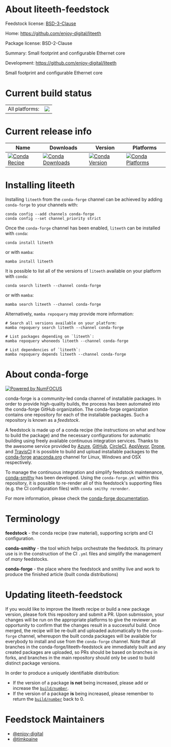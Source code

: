 About liteeth-feedstock
=======================

Feedstock license: [BSD-3-Clause](https://github.com/conda-forge/liteeth-feedstock/blob/main/LICENSE.txt)

Home: https://github.com/enjoy-digital/liteeth

Package license: BSD-2-Clause

Summary: Small footprint and configurable Ethernet core

Development: https://github.com/enjoy-digital/liteeth

Small footprint and configurable Ethernet core

Current build status
====================


<table><tr><td>All platforms:</td>
    <td>
      <a href="https://dev.azure.com/conda-forge/feedstock-builds/_build/latest?definitionId=19129&branchName=main">
        <img src="https://dev.azure.com/conda-forge/feedstock-builds/_apis/build/status/liteeth-feedstock?branchName=main">
      </a>
    </td>
  </tr>
</table>

Current release info
====================

| Name | Downloads | Version | Platforms |
| --- | --- | --- | --- |
| [![Conda Recipe](https://img.shields.io/badge/recipe-liteeth-green.svg)](https://anaconda.org/conda-forge/liteeth) | [![Conda Downloads](https://img.shields.io/conda/dn/conda-forge/liteeth.svg)](https://anaconda.org/conda-forge/liteeth) | [![Conda Version](https://img.shields.io/conda/vn/conda-forge/liteeth.svg)](https://anaconda.org/conda-forge/liteeth) | [![Conda Platforms](https://img.shields.io/conda/pn/conda-forge/liteeth.svg)](https://anaconda.org/conda-forge/liteeth) |

Installing liteeth
==================

Installing `liteeth` from the `conda-forge` channel can be achieved by adding `conda-forge` to your channels with:

```
conda config --add channels conda-forge
conda config --set channel_priority strict
```

Once the `conda-forge` channel has been enabled, `liteeth` can be installed with `conda`:

```
conda install liteeth
```

or with `mamba`:

```
mamba install liteeth
```

It is possible to list all of the versions of `liteeth` available on your platform with `conda`:

```
conda search liteeth --channel conda-forge
```

or with `mamba`:

```
mamba search liteeth --channel conda-forge
```

Alternatively, `mamba repoquery` may provide more information:

```
# Search all versions available on your platform:
mamba repoquery search liteeth --channel conda-forge

# List packages depending on `liteeth`:
mamba repoquery whoneeds liteeth --channel conda-forge

# List dependencies of `liteeth`:
mamba repoquery depends liteeth --channel conda-forge
```


About conda-forge
=================

[![Powered by
NumFOCUS](https://img.shields.io/badge/powered%20by-NumFOCUS-orange.svg?style=flat&colorA=E1523D&colorB=007D8A)](https://numfocus.org)

conda-forge is a community-led conda channel of installable packages.
In order to provide high-quality builds, the process has been automated into the
conda-forge GitHub organization. The conda-forge organization contains one repository
for each of the installable packages. Such a repository is known as a *feedstock*.

A feedstock is made up of a conda recipe (the instructions on what and how to build
the package) and the necessary configurations for automatic building using freely
available continuous integration services. Thanks to the awesome service provided by
[Azure](https://azure.microsoft.com/en-us/services/devops/), [GitHub](https://github.com/),
[CircleCI](https://circleci.com/), [AppVeyor](https://www.appveyor.com/),
[Drone](https://cloud.drone.io/welcome), and [TravisCI](https://travis-ci.com/)
it is possible to build and upload installable packages to the
[conda-forge](https://anaconda.org/conda-forge) [anaconda.org](https://anaconda.org/)
channel for Linux, Windows and OSX respectively.

To manage the continuous integration and simplify feedstock maintenance,
[conda-smithy](https://github.com/conda-forge/conda-smithy) has been developed.
Using the ``conda-forge.yml`` within this repository, it is possible to re-render all of
this feedstock's supporting files (e.g. the CI configuration files) with ``conda smithy rerender``.

For more information, please check the [conda-forge documentation](https://conda-forge.org/docs/).

Terminology
===========

**feedstock** - the conda recipe (raw material), supporting scripts and CI configuration.

**conda-smithy** - the tool which helps orchestrate the feedstock.
                   Its primary use is in the construction of the CI ``.yml`` files
                   and simplify the management of *many* feedstocks.

**conda-forge** - the place where the feedstock and smithy live and work to
                  produce the finished article (built conda distributions)


Updating liteeth-feedstock
==========================

If you would like to improve the liteeth recipe or build a new
package version, please fork this repository and submit a PR. Upon submission,
your changes will be run on the appropriate platforms to give the reviewer an
opportunity to confirm that the changes result in a successful build. Once
merged, the recipe will be re-built and uploaded automatically to the
`conda-forge` channel, whereupon the built conda packages will be available for
everybody to install and use from the `conda-forge` channel.
Note that all branches in the conda-forge/liteeth-feedstock are
immediately built and any created packages are uploaded, so PRs should be based
on branches in forks, and branches in the main repository should only be used to
build distinct package versions.

In order to produce a uniquely identifiable distribution:
 * If the version of a package **is not** being increased, please add or increase
   the [``build/number``](https://docs.conda.io/projects/conda-build/en/latest/resources/define-metadata.html#build-number-and-string).
 * If the version of a package **is** being increased, please remember to return
   the [``build/number``](https://docs.conda.io/projects/conda-build/en/latest/resources/define-metadata.html#build-number-and-string)
   back to 0.

Feedstock Maintainers
=====================

* [@enjoy-digital](https://github.com/enjoy-digital/)
* [@timkpaine](https://github.com/timkpaine/)

